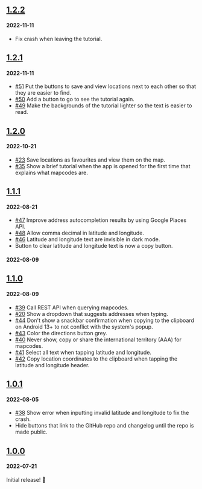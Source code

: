 ## [1.2.2](https://github.com/mapcode-foundation/mapcode-android-app/releases/tag/v1.2.2)

#### 2022-11-11

- Fix crash when leaving the tutorial.

## [1.2.1](https://github.com/mapcode-foundation/mapcode-android-app/releases/tag/v1.2.1)

#### 2022-11-11

- [#51](https://github.com/mapcode-foundation/mapcode-android-app/issues/51) Put the buttons to save
  and view locations next to each other so that they are easier to find.
- [#50](https://github.com/mapcode-foundation/mapcode-android-app/issues/50) Add a button to go to
  see the tutorial again.
- [#49](https://github.com/mapcode-foundation/mapcode-android-app/issues/49) Make the backgrounds of
  the tutorial lighter so the text is easier to read.

## [1.2.0](https://github.com/mapcode-foundation/mapcode-android-app/releases/tag/v1.2.0)

#### 2022-10-21

- [#23](https://github.com/mapcode-foundation/mapcode-android-app/issues/23) Save locations as
  favourites and view them on the map.
- [#35](https://github.com/mapcode-foundation/mapcode-android-app/issues/35) Show a brief tutorial
  when the app is opened for the first time that explains what mapcodes are.

## [1.1.1](https://github.com/mapcode-foundation/mapcode-android-app/releases/tag/v1.1.1)

#### 2022-08-21

- [#47](https://github.com/mapcode-foundation/mapcode-android-app/issues/47) Improve address
  autocompletion results by using Google Places API.
- [#48](https://github.com/mapcode-foundation/mapcode-android-app/issues/48) Allow comma decimal in
  latitude and longitude.
- [#46](https://github.com/mapcode-foundation/mapcode-android-app/issues/46) Latitude and longitude
  text are invisible in dark mode.
- Button to clear latitude and longitude text is now a copy button.

#### 2022-08-09

## [1.1.0](https://github.com/mapcode-foundation/mapcode-android-app/releases/tag/v1.1.0)

#### 2022-08-09

- [#39](https://github.com/mapcode-foundation/mapcode-android-app/issues/39) Call REST API when querying mapcodes.
- [#20](https://github.com/mapcode-foundation/mapcode-android-app/issues/20) Show a dropdown that suggests addresses
  when typing.
- [#44](https://github.com/mapcode-foundation/mapcode-android-app/issues/44) Don't show a snackbar confirmation when
  copying to the clipboard on Android 13+ to not conflict with the system's popup.
- [#43](https://github.com/mapcode-foundation/mapcode-android-app/issues/43) Color the directions button grey.
- [#40](https://github.com/mapcode-foundation/mapcode-android-app/issues/40) Never show, copy or share the international
  territory (AAA) for mapcodes.
- [#41](https://github.com/mapcode-foundation/mapcode-android-app/issues/41) Select all text when tapping latitude and
  longitude.
- [#42](https://github.com/mapcode-foundation/mapcode-android-app/issues/42) Copy location coordinates to the clipboard
  when tapping the latitude and longitude header.

## [1.0.1](https://github.com/mapcode-foundation/mapcode-android-app/releases/tag/v1.0.1)

#### 2022-08-05

- [#38](https://github.com/mapcode-foundation/mapcode-android-app/issues/38) Show error when inputting invalid latitude
  and longitude to fix the crash.
- Hide buttons that link to the GitHub repo and changelog until the repo is made public.

## [1.0.0](https://github.com/mapcode-foundation/mapcode-android-app/releases/tag/v1.0.0)

#### 2022-07-21

Initial release! 🎉